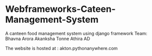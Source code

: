 # Webframeworks-Cateen-Management-System
A canteen food management system using django framework
Team:
Bhavna Arora
Akanksha Tonne
Athira AD

The website is hosted at : akton.pythonanywhere.com
